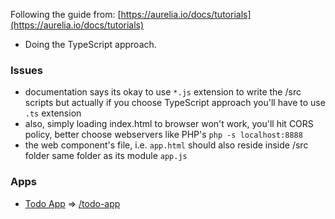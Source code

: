 Following the guide from: [https://aurelia.io/docs/tutorials](https://aurelia.io/docs/tutorials)

- Doing the TypeScript approach.

### Issues
- documentation says its okay to use `*.js` extension to write the /src scripts but actually if you choose TypeScript approach you'll have to use `.ts` extension
- also, simply loading index.html to browser won't work, you'll hit CORS policy, better choose webservers like PHP's `php -s localhost:8888`
- the web component's file, i.e. `app.html` should also reside inside /src folder same folder as its module `app.js`

### Apps
- [Todo App](https://aurelia.io/docs/tutorials/creating-a-todo-app) => [/todo-app](todo-app)